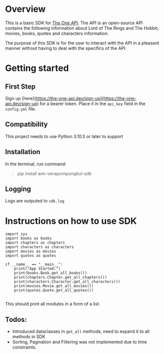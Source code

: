 # Overview

This is a basic SDK for [The One API](https://the-one-api.dev). The API is an open-source API contains the following information about Lord of The Rings and The Hobbit; movies, books, quotes and characters information.

The purpose of this SDK is for the user to interact with the API in a pleasant manner without having to deal with the specifics of the API.

# Getting started

## First Step

Sign up [here](https://the-one-api.dev/sign-up](https://the-one-api.dev/sign-up) for a bearer token. Place it in the `api_key` field in the `config.yml` file.

## Compatibility

This project needs to use Python 3.10.5 or later to support

## Installation

In the terminal, run command:

> pip install aim-verapornpongkul-sdk

## Logging

Logs are outputed to `sdk.log`

# Instructions on how to use SDK

```
import sys
import books as books
import chapters as chapters
import characters as characters
import movies as movies
import quotes as quotes

if __name__ == "__main__":
    print("App Started:")
    print(books.Book.get_all_books())
    print(chapters.Chapter.get_all_chapters())
    print(characters.Character.get_all_characters())
    print(movies.Movie.get_all_movies())
    print(quotes.Quote.get_all_quotes())


```

This should print all modules in a form of a list.

## Todos:

- Introduced dataclasses in `get_all` methods, need to expand it to all methods in SDK
- Sorting, Pagination and Filtering was not implemented due to time constraints.
